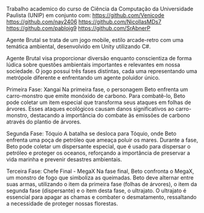Trabalho academico do curso de Ciência da Computação da Universidade Paulista (UNIP) em conjunto com:
https://github.com/Venicode
https://github.com/nay2406
https://github.com/NicollasMDs7
https://github.com/pablojg9
https://github.com/SrAbnerP

Agente Brutal se trata de um jogo mobile, estilo arcade-retro com uma temática ambiental, desenvolvido em Unity utilizando C#.

Agente Brutal visa proporcionar diversão enquanto conscientiza de forma lúdica sobre questões ambientais importantes e relevantes em nossa sociedade. O jogo possui três fases distintas, cada uma representando uma metrópole diferente e enfrentando um agente poluidor único.

Primeira Fase: Xangai
Na primeira fase, o personagem Beto enfrenta um carro-monstro que emite monóxido de carbono. Para combatê-lo, Beto pode coletar um item especial que transforma seus ataques em folhas de árvores. Esses ataques ecológicos causam danos significativos ao carro-monstro, destacando a importância do combate às emissões de carbono através do plantio de árvores.

Segunda Fase: Tóquio
A batalha se desloca para Tóquio, onde Beto enfrenta uma poça de petróleo que ameaça poluir os mares. Durante a fase, Beto pode coletar um dispersante especial, que é usado para dispersar o petróleo e proteger os oceanos, reforçando a importância de preservar a vida marinha e prevenir desastres ambientais.

Terceira Fase: Chefe Final - MegaX
Na fase final, Beto confronta o MegaX, um monstro de fogo que simboliza as queimadas. Beto deve alternar entre suas armas, utilizando o item da primeira fase (folhas de árvores), o item da segunda fase (dispersante) e o item desta fase, o ultrajato. O ultrajato é essencial para apagar as chamas e combater o desmatamento, ressaltando a necessidade de proteger nossas florestas.
